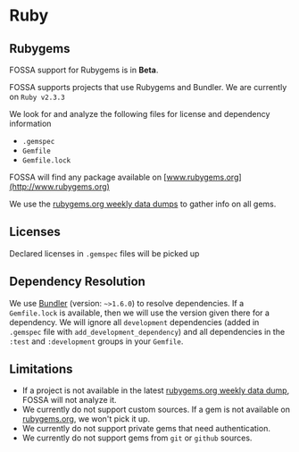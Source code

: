 # Ruby

## Rubygems

FOSSA support for Rubygems is in **Beta**.

FOSSA supports projects that use Rubygems and Bundler. We are currently on `Ruby v2.3.3`

We look for and analyze the following files for license and dependency information
 - `.gemspec`
 - `Gemfile`
 - `Gemfile.lock`

FOSSA will find any package available on [www.rubygems.org](http://www.rubygems.org)

We use the [rubygems.org weekly data dumps](https://rubygems.org/pages/data) to gather info on all gems.

## Licenses

Declared licenses in `.gemspec` files will be picked up

## Dependency Resolution

We use [Bundler](www.bundler.io) (version: `~>1.6.0`) to resolve dependencies.
If a `Gemfile.lock` is available, then we will use the version given there for a dependency.
We will ignore all `development` dependencies (added in `.gemspec` file with `add_development_dependency`) and all dependencies in the `:test` and `:development` groups in your `Gemfile`.

## Limitations

 - If a project is not available in the latest [rubygems.org weekly data dump](https://rubygems.org/pages/data), FOSSA will not analyze it.
 - We currently do not support custom sources. If a gem is not available on [rubygems.org](http://www.rubygems.org), we won't pick it up.
 - We currently do not support private gems that need authentication.
 - We currently do not support gems from `git` or `github` sources.